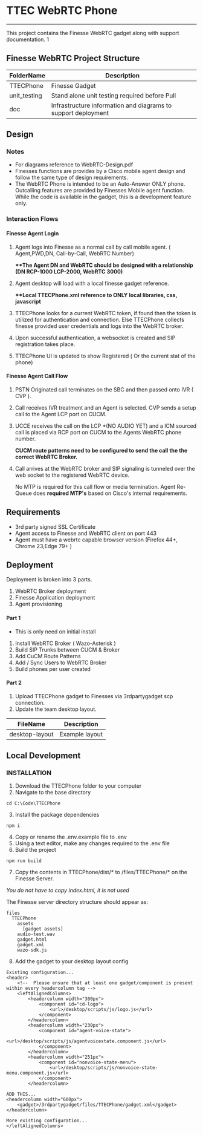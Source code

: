 # TTEC WebRTC Phone #

---

This project contains the Finesse WebRTC gadget along with support documentation.
1

## Finesse WebRTC Project Structure ##

| FolderName   | Description |
|--------------| --- |
| TTECPhone    | Finesse Gadget |
| unit_testing | Stand alone unit testing required before Pull |
| doc          | Infrastructure information and diagrams to support deployment |

## Design ##

### Notes ####
* For diagrams reference to WebRTC-Design.pdf
* Finesses functions are provides by a Cisco mobile agent design and follow the same type of design requirements.
* The WebRTC Phone is intended to be an Auto-Answer ONLY phone. Outcalling features are provided by Finesses Mobile agent function. While the code is available in the gadget, this is a development feature only.

### Interaction Flows ###

#### Finesse Agent Login ####
1. Agent logs into Finesse as a normal call by call mobile agent. ( Agent,PWD,DN, Call-by-Call, WebRTC Number)
   
    <b>**The Agent DN and WebRTC should be designed with a relationship (DN RCP-1000 LCP-2000, WebRTC 3000)</b>
2. Agent desktop will load with a local finesse gadget reference.
   
    <b>**Local TTECPhone.xml reference to ONLY local libraries, css, javascript</b>
3. TTECPhone looks for a current WebRTC token, if found then the token is utilized for authentication and connection.  Else TTECPhone collects finesse provided user credentials and logs into the WebRTC broker.
4. Upon successful authentication, a websocket is created and SIP registration  takes place.
5. TTECPhone UI is updated to show Registered ( Or the current stat of the phone)

#### Finesse Agent Call Flow ####
1. PSTN Originated call terminates on the SBC and then passed onto IVR ( CVP ).
2. Call receives IVR treatment and an Agent is selected. CVP sends a setup call to the Agent LCP port on CUCM.
3. UCCE receives the call on the LCP *(NO AUDIO YET) and a ICM sourced call is placed via RCP port on CUCM to the Agents WebRTC phone number.

   <b> CUCM route patterns need to be configured to send the call the the correct WebRTC Broker.</b>
4. Call arrives at the WebRTC broker and SIP signaling is tunneled over the web socket to the registered WebRTC device.
   
   No MTP is required for this call flow or media termination.
   Agent Re-Queue does <b>required MTP's</b> based on Cisco's internal requirements. 


## Requirements ##
* 3rd party signed SSL Certificate
* Agent access to Finesse and WebRTC client on port 443
* Agent must have a webrtc capable browser version (Firefox 44+, Chrome 23,Edge 79+ )

## Deployment ##

Deployment is broken into 3 parts.
1. WebRTC Broker deployment
2. Finesse Application deployment
3. Agent provisioning

#### Part 1 ####
* This is only need on initial install

1. Install WebRTC Broker ( Wazo-Asterisk )
2. Build SIP Trunks between CUCM & Broker 
3. Add CuCM Route Patterns 
4. Add / Sync Users to WebRTC Broker 
5. Build phones per user created 

#### Part 2 ####
1. Upload TTECPhone gadget to Finesses via 3rdpartygadget scp connection.
2. Update the team desktop layout. 

| FileName| Description |
| --- | --- |
| desktop-layout | Example layout  |


## Local Development ##
### INSTALLATION
1. Download the TTECPhone folder to your computer
2. Navigate to the base directory
```
cd C:\Code\TTECPhone
```
3. Install the package dependencies
```
npm i
```
4. Copy or rename the .env.example file to .env 
5. Using a text editor, make any changes required to the .env file
6. Build the project
```
npm run build
```
7. Copy the contents in TTECPhone/dist/* to /files/TTECPhone/* on the Finesse Server.

*You do not have to copy index.html, it is not used*

The Finesse server directory structure should appear as:
```
files
  TTECPhone
    assets
      [gadget assets]
    audio-test.wav
    gadget.html
    gadget.xml
    wazo-sdk.js
```
8. Add the gadget to your desktop layout config
```
Existing configuration...
<header>
    <!--  Please ensure that at least one gadget/component is present within every headercolumn tag -->
	<leftAlignedColumns>
		<headercolumn width="300px">
			<component id="cd-logo">
				<url>/desktop/scripts/js/logo.js</url>
			</component>
		</headercolumn>
		<headercolumn width="230px">
			<component id="agent-voice-state">
				<url>/desktop/scripts/js/agentvoicestate.component.js</url>
			</component>
		</headercolumn>
		<headercolumn width="251px">
			<component id="nonvoice-state-menu">
				<url>/desktop/scripts/js/nonvoice-state-menu.component.js</url>
			</component>
		</headercolumn>
		
ADD THIS...
<headercolumn width="600px">
	<gadget>/3rdpartygadget/files/TTECPhone/gadget.xml</gadget> 
</headercolumn>

More existing configuration...
</leftAlignedColumns>
```

